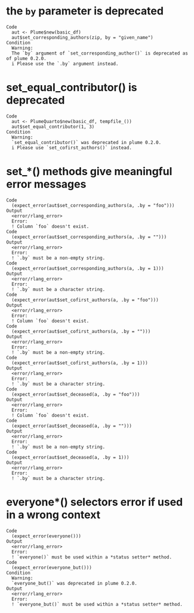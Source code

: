 # the `by` parameter is deprecated

    Code
      aut <- Plume$new(basic_df)
      aut$set_corresponding_authors(zip, by = "given_name")
    Condition
      Warning:
      The `by` argument of `set_corresponding_author()` is deprecated as of plume 0.2.0.
      i Please use the `.by` argument instead.

# set_equal_contributor() is deprecated

    Code
      aut <- PlumeQuarto$new(basic_df, tempfile_())
      aut$set_equal_contributor(1, 3)
    Condition
      Warning:
      `set_equal_contributor()` was deprecated in plume 0.2.0.
      i Please use `set_cofirst_authors()` instead.

# set_*() methods give meaningful error messages

    Code
      (expect_error(aut$set_corresponding_authors(a, .by = "foo")))
    Output
      <error/rlang_error>
      Error:
      ! Column `foo` doesn't exist.
    Code
      (expect_error(aut$set_corresponding_authors(a, .by = "")))
    Output
      <error/rlang_error>
      Error:
      ! `.by` must be a non-empty string.
    Code
      (expect_error(aut$set_corresponding_authors(a, .by = 1)))
    Output
      <error/rlang_error>
      Error:
      ! `.by` must be a character string.
    Code
      (expect_error(aut$set_cofirst_authors(a, .by = "foo")))
    Output
      <error/rlang_error>
      Error:
      ! Column `foo` doesn't exist.
    Code
      (expect_error(aut$set_cofirst_authors(a, .by = "")))
    Output
      <error/rlang_error>
      Error:
      ! `.by` must be a non-empty string.
    Code
      (expect_error(aut$set_cofirst_authors(a, .by = 1)))
    Output
      <error/rlang_error>
      Error:
      ! `.by` must be a character string.
    Code
      (expect_error(aut$set_deceased(a, .by = "foo")))
    Output
      <error/rlang_error>
      Error:
      ! Column `foo` doesn't exist.
    Code
      (expect_error(aut$set_deceased(a, .by = "")))
    Output
      <error/rlang_error>
      Error:
      ! `.by` must be a non-empty string.
    Code
      (expect_error(aut$set_deceased(a, .by = 1)))
    Output
      <error/rlang_error>
      Error:
      ! `.by` must be a character string.

# everyone*() selectors error if used in a wrong context

    Code
      (expect_error(everyone()))
    Output
      <error/rlang_error>
      Error:
      ! `everyone()` must be used within a *status setter* method.
    Code
      (expect_error(everyone_but()))
    Condition
      Warning:
      `everyone_but()` was deprecated in plume 0.2.0.
    Output
      <error/rlang_error>
      Error:
      ! `everyone_but()` must be used within a *status setter* method.


